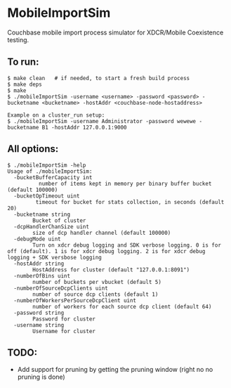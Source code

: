 # MobileImportSim
Couchbase mobile import process simulator for XDCR/Mobile Coexistence testing.

## To run:
```
$ make clean   # if needed, to start a fresh build process
$ make deps
$ make
$ ./mobileImportSim -username <username> -password <password> -bucketname <bucketname> -hostAddr <couchbase-node-hostaddress>

Example on a cluster_run setup: 
$ ./mobileImportSim -username Administrator -password wewewe -bucketname B1 -hostAddr 127.0.0.1:9000
```

## All options:
```
$ ./mobileImportSim -help
Usage of ./mobileImportSim:
  -bucketBufferCapacity int
    	  number of items kept in memory per binary buffer bucket (default 100000)
  -bucketOpTimeout uint
    	 timeout for bucket for stats collection, in seconds (default 20)
  -bucketname string
    	Bucket of cluster
  -dcpHandlerChanSize uint
    	size of dcp handler channel (default 100000)
  -debugMode uint
    	Turn on xdcr debug logging and SDK verbose logging. 0 is for off (default). 1 is for xdcr debug logging. 2 is for xdcr debug logging + SDK versbose logging
  -hostAddr string
    	HostAddress for cluster (default "127.0.0.1:8091")
  -numberOfBins uint
    	number of buckets per vbucket (default 5)
  -numberOfSourceDcpClients uint
    	number of source dcp clients (default 1)
  -numberOfWorkersPerSourceDcpClient uint
    	number of workers for each source dcp client (default 64)
  -password string
    	Password for cluster
  -username string
    	Username for cluster
```

## TODO:
- Add support for pruning by getting the pruning window (right no no pruning is done)